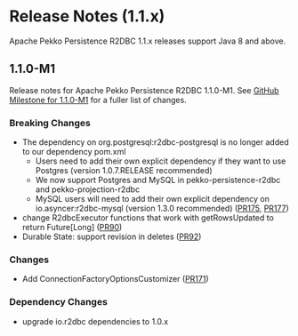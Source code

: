 # Release Notes (1.1.x)

Apache Pekko Persistence R2DBC 1.1.x releases support Java 8 and above.

## 1.1.0-M1

Release notes for Apache Pekko Persistence R2DBC 1.1.0-M1. See [GitHub Milestone for 1.1.0-M1](https://github.com/apache/pekko-persistence-r2dbc/milestone/2?closed=1) for a fuller list of changes.

### Breaking Changes

* The dependency on org.postgresql:r2dbc-postgresql is no longer added to our dependency pom.xml
    * Users need to add their own explicit dependency if they want to use Postgres (version 1.0.7.RELEASE recommended)
    * We now support Postgres and MySQL in pekko-persistence-r2dbc and pekko-projection-r2dbc
    * MySQL users will need to add their own explicit dependency on io.asyncer:r2dbc-mysql (version 1.3.0 recommended) ([PR175](https://github.com/apache/pekko-persistence-r2dbc/pull/175), [PR177](https://github.com/apache/pekko-persistence-r2dbc/pull/177))
* change R2dbcExecutor functions that work with getRowsUpdated to return Future[Long] ([PR90](https://github.com/apache/pekko-persistence-r2dbc/pull/90))
* Durable State: support revision in deletes ([PR92](https://github.com/apache/pekko-persistence-r2dbc/pull/92))

### Changes

* Add ConnectionFactoryOptionsCustomizer ([PR171](https://github.com/apache/pekko-persistence-r2dbc/pull/171))

### Dependency Changes

* upgrade io.r2dbc dependencies to 1.0.x
